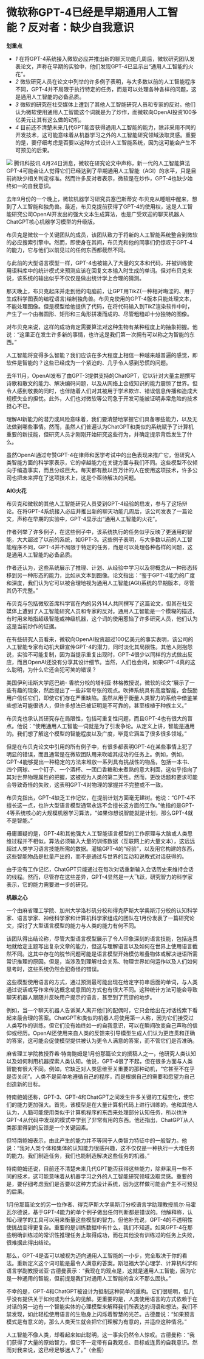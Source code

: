 # 微软称GPT-4已经是早期通用人工智能？反对者：缺少自我意识

**划重点**

  * _1_ 在将GPT-4系统接入微软必应并推出新的聊天功能几周后，微软研究团队发表论文，声称在早期的实验中，他们发现GPT-4已显示出“通用人工智能的火花”。
  * _2_ 微软研究人员在论文中列举的许多例子表明，与大多数以前的人工智能程序不同，GPT-4并不局限于执行特定的任务，而是可以处理各种各样的问题，这是通用人工智能的必备品质。
  * _3_ 微软的研究在社交媒体上遭到了其他人工智能研究人员和专家的反对。他们认为微软使用通用人工智能这个词就是为了炒作，而微软向OpenAI投资100多亿美元让其有这么做的动机。
  * _4_ 目前还不清楚未来几代GPT能否获得通用人工智能的能力，除非采用不同的开发技术，这可能意味着从机器学习之外的人工智能研究领域汲取灵感。重要的是，要仔细考虑是否要以这种方式设计人工智能系统，因为这可能会产生不可预见的后果。

![](https://inews.gtimg.com/om_bt/OIDFz37SvGz6IvjfLLNfR8Qz7A32iLufPbmB5fIu1XOasAA/1000)
腾讯科技讯
4月24日消息，微软在研究论文中声称，新一代的人工智能算法GPT-4可能会让人觉得它们已经达到了早期通用人工智能（AGI）的水平，只是目前尚缺少相关判定标准。然而许多反对者表示，微软是在炒作，GPT-4也缺少始终如一的自我意识。

去年9月份的一个晚上，微软机器学习研究员塞巴斯蒂安·布贝克从睡眠中醒来，想到了人工智能和独角兽。最近，布贝克提前获得了GPT-4的使用权，这是人工智能研究公司OpenAI开发出的强大文本生成算法，也是广受欢迎的聊天机器人ChatGPT核心机器学习模型的升级版。

布贝克是微软一个关键团队的成员，该团队致力于将新的人工智能系统整合到微软的必应搜索引擎中。然而，即使身在其间，布贝克和他的同事们仍惊叹于GPT-4的能力，它与他们以前见过的任何东西都截然不同。

与此前的大型语言模型一样，GPT-4也被输入了大量的文本和代码，并被训练使用语料库中的统计模式来预测应该在回复文本输入时生成的单词。但对布贝克来说，该系统的输出似乎不仅仅是做出统计学上合理的猜测。

那天晚上，布贝克起床并走到他的电脑前，让GPT用TikZ(一种相对晦涩的、用于生成科学图表的编程语言)绘制独角兽。布贝克使用的GPT-4版本只能处理文本，不能处理图像。但是模型给他提供了代码，在将代码输入到TikZ渲染软件中时，产生了一个由椭圆形、矩形和三角形拼凑而成的、尽管粗糙却十分独特的图像。

对布贝克来说，这样的成功肯定需要算法对这种生物有某种程度上的抽象把握。他说：“这里正在发生许多新的事情，也许这是我们第一次拥有可以称之为智能的东西。”

人工智能将变得多么智能？我们应该在多大程度上相信一种越来越普遍的感觉，即软件是智能的？这些已经成为一个紧迫的、几乎令人感到恐慌的问题。

去年11月，OpenAI发布了由GPT-3提供支持的ChatGPT，它以针对大量主题撰写诗歌和散文的能力、解决编码问题，以及从网络上合成知识的能力震惊了世界。但令人感到敬畏的同时，也伴随着人们对其被用于学术欺诈、错误信息传播和造成大规模失业的担忧。此外，人们也对微软等公司急于开发可能被证明非常危险的技术担心不已。

理解AI新能力的潜力或风险意味着，我们要清楚地掌握它们具备哪些能力，以及无法做到哪些事情。然而，虽然人们普遍认为ChatGPT和类似的系统赋予了计算机重要的新技能，但研究人员才刚刚开始研究这些行为，并确定提示背后发生了什么。

虽然OpenAI通过夸赞GPT-4在律师和医学考试中的出色表现来推广它，但研究人类智能方面的科学家表示，它的卓越能力在关键方面与我们不同。这些模型不仅倾向于编造事实，而且分歧巨大。每天都有数以百万计的人在使用这项技术，许多公司也把未来押在了这项技术上，这是个亟待解决的问题。

**AIG火花**

布贝克和微软的其他人工智能研究人员受到GPT-4经验的启发，参与了这场辩论。在将GPT-4系统接入必应并推出新的聊天功能几周后，该公司发表了一篇论文，声称在早期的实验中，GPT-4显示出“通用人工智能的火花”。

作者列举了许多例子，在这些例子中，该系统执行的任务似乎反映了更通用的智能，大大超过了以前的系统，如GPT-3。这些例子表明，与大多数以前的人工智能程序不同，GPT-4并不局限于特定的任务，而是可以处理各种各样的问题，这是通用人工智能的必备品质。

作者还认为，这些系统展示了推理、计划、从经验中学习以及将概念从一种形态转移到另一种形态的能力，比如从文本到图像。论文指出：“鉴于GPT-4能力的广度和深度，我们认为它可以被合理地视为通用人工智能(AGI)系统的早期版本，尽管其仍不完整。”

布贝克与包括微软首席科学官在内的另外14人共同撰写了这篇论文，但其在社交媒体上遭到了人工智能研究人员和专家的反对。通用人工智能是一个模糊的描述，有时用来暗指超级智能或神级机器，这个词的使用惹恼了许多研究人员，他们认为这是当前炒作的证据。

在有些研究人员看来，微软向OpenAI投资超过100亿美元的事实表明，该公司的人工智能专家有动机大肆宣传GPT-4的潜力，同时淡化其局限性。其他人则抱怨说，实验不可能复制，因为当提示重复出现时，GPT-4很少以同样的方式做出反应，而且OpenAI还没有分享其设计细节。当然，人们也会问，如果GPT-4真的这么聪明，为什么它还会犯可笑的错误？

美国伊利诺斯大学厄巴纳-
香槟分校的塔利亚·林格教授说，微软的论文“展示了一些有趣的现象，然后提出了一些非常夸张的观点。吹捧系统具有高度智能，会鼓励用户信任它们，即使它们存在严重缺陷。虽然从用于衡量人类智力的系统中借鉴某些想法可能很诱人，但许多想法已被证明是不可靠的，甚至根植于种族主义。”

布贝克也承认其研究存在局限性，包括可重复性问题，而且GPT-4也有很大的盲点。他说：“使用通用人工智能一词就是为了引发争论。从定义上讲，智能是通用的。我们想了解这个模型的智能程度以及广度，毕竟它涵盖了很多很多领域。”

但是在布贝克论文中引用的所有例子中，有很多都表明GPT-4在某些事情上犯了明显的错误，而且通常是在微软团队用来吹嘘其成功的任务上。例如，例如，GPT-4能够提出一种稳定的方法来堆放一系列具有挑战性的物品，包括一本书、四个网球、一个钉子、一个酒杯、一团口香糖和未煮熟的意大利面，这似乎指向了其对世界物理属性的把握，这被视为人类的第二天性。然而，更改话题和要求可能会导致奇怪的失败，这表明GPT-4对物理的掌握并不完整或不一致。

布贝克指出，GPT-4缺乏工作记忆，在提前计划方面毫无建树。他说：“GPT-4不擅长这一点，也许大型语言模型通常永远不会擅长这方面的工作。”他指的是GPT-4等系统核心的大规模机器学习算法，“如果你想说智能就是计划，那么GPT-4就不是智能。”

毋庸置疑的是，GPT-4和其他强大人工智能语言模型的工作原理与大脑或人类思维过程并不相似。算法必须输入大量的训练数据（互联网上的大量文本），这远远超过人类学习语言技能所需的数据。灌输GPT-4的“经验”，以及用它构建的东西，这些智能物品是批量产出的，而不是通过与世界的互动和说教式对话获得的。

由于没有工作记忆，ChatGPT只能通过在每次对话重新输入会话历史来维持会话的线程。然而，尽管存在这些差异，GPT-4显然是一大飞跃，研究智力的科学家表示，它的能力需要进一步的研究。

**机器之心**

一个由麻省理工学院、加州大学洛杉矶分校和得克萨斯大学奥斯汀分校的认知科学家、语言学家、神经科学家和计算机科学家组成的团队在1月份发表了一篇研究论文，探讨了大型语言模型的能力与人类的能力有何不同。

该团队得出结论称，尽管大型语言模型展示了令人印象深刻的语言技能，包括连贯地就给定主题写出复杂文章的能力，但这与理解语言以及如何在世界上使用语言截然不同。这其中存在的脱节问题可能是语言模型开始模仿堆叠物体或解决谜语所需常识推理的原因。但是，当涉及到理解社会关系、物理世界如何运作以及人们如何思考时，这些系统仍然会犯奇怪的错误。

这些模型使用语言的方式，通过预测最可能出现在给定字符串后面的单词，与人类通过说话或写作来传达概念或意图的方式也有很大不同。这种统计方法可能会导致聊天机器人跟随并反映用户提示的语言，甚至到了荒谬的地步。

例如，当一个聊天机器人告诉某人离开他们的配偶时，它只会给出在对话线索下看起来最合理的答案。ChatGPT和类似的机器人将使用第一人称，因为它们接受过人类写作的训练。但它们没有始终如一的自我意识，可以在瞬间改变自己声称的信仰或经历。OpenAI还使用来自人类的反馈来引导模型生成人们认为更连贯和正确的答案，这可能会促使模型提供被认为更令人满意的答案，而不管它们是否准确。

麻省理工学院教授乔希·特南鲍姆是1月份那篇论文的撰稿人之一，他研究人类认知以及如何利用机器探索人类认知。他说，GPT-4很了不起，但在很多方面与人类智能有很大不同。例如，它缺乏对人类思维至关重要的那种动机，“它甚至不在乎是否关闭”。人类不是简单地遵循自己的程序，而是根据自己的需要和愿望为自己创造新的目标。

特南鲍姆还称，GPT-3、GPT-4和ChatGPT之间发生许多关键的工程变化，使它们的能力更加强大。首先，该模型是在大量计算机代码上进行训练的。他和其他人认为，人脑可能使用类似于计算机程序的东西来处理部分认知任务，所以也许GPT-4从代码中发现的模式中学到了非常有用的东西。他还指出，ChatGPT从人类那里得到的反馈是一个关键因素。

但特南鲍姆表示，由此产生的能力并不等同于人类智力特征中的一般智力。他说：“我对人类个体和集体的认知能力很感兴趣，这不仅仅是一种执行一大堆任务的能力。我们制造任务，我们也能制造解决这些任务的机器。”

特南鲍姆还说，目前还不清楚未来几代GPT能否获得这些能力，除非采用一些不同的技术，这可能意味着从机器学习之外的人工智能研究领域汲取灵感。重要的是，要仔细考虑我们是否要以这种方式设计系统，因为这样做可能会产生不可预见的后果。

1月份那篇论文的另一位作者、得克萨斯大学奥斯汀分校语言学助理教授凯尔·马霍瓦尔德说，基于GPT-4能力的单个例子做出任何判断都是错误的。他解释称，认知心理学的工具可以用来衡量这些模型的智力。但他补充说，GPT-4的不透明性使挑战变得更复杂。重要的是训练数据中有什么，我们不知道。如果GPT-4在那些明确训练过的常识性推理任务上取得成功，而在其他没有训练过的任务上失败，很难据此得出结论。

那么，GPT-4是否可以被视为迈向通用人工智能的一小步，完全取决于你的看法。重新定义这个词可能是最令人满意的答案。斯坦福大学心理学、计算机科学和语言学副教授诺亚·古德曼表示：“我现在的观点是，这就是通用人工智能，因为它是一种通用的智能，但前提是我们对通用人工智能的含义不那么固执。”

不幸的是，GPT-4和ChatGPT被设计为抵制这种简单的重构。它们很聪明，但几乎没有提供关于如何或为什么的见解。更重要的是，人类使用语言的方式依赖于在对话的另一边有一个智能实体的心理模型来解释我们所表达的词语和想法。我们不禁发现，如此轻松使用语言的生物身上闪烁着智慧的光芒。古德曼说：“如果预言模式是有意义的，那么人类天生就会把它们理解为有意的，并适应这种情况。”

人工智能不像人类，却看起来如此聪明，这一事实仍然令人惊叹。古德曼称：“我们获得了大量的原始智力，但它不一定带有自我观点、目标或连贯的自我意识。然而对我来说，这已经足够迷人了。”（金鹿）

